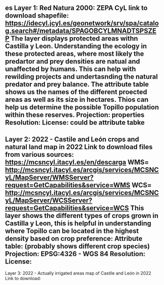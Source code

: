 es Layer 1: Red Natura 2000: ZEPA CyL
link to download shapefile: https://idecyl.jcyl.es/geonetwork/srv/spa/catalog.search#/metadata/SPAGOBCYLMNADTSPSZEP
The layer displays protected areas withn Castilla y Leon. Understanding the ecology in these protected areas, where most likely the predartor and prey densities are natual and unaffected by humans.
This can help with rewilding projects and undertasnding the natural predator and prey balance.
The attribute table shows us the names of the different proected areas as well as its size in hectares. Thios can help us determine the possible Topillo population within these reserves. 
Projection: properties
Resolution:
License: could be attribute tabke
-
Layer 2: 2022 - Castile and León crops and natural land map in 2022
Link to download files from various sources: https://mcsncyl.itacyl.es/en/descarga
WMS= http://mcsncyl.itacyl.es/arcgis/services/MCSNCyL/MapServer/WMSServer?request=GetCapabilities&service=WMS
WCS= http://mcsncyl.itacyl.es/arcgis/services/MCSNCyL/MapServer/WCSServer?request=GetCapabilities&service=WCS
This layer shows the different types of crops grown in Castilla y Leon, this is helpful in understanding where Topillo can be located in the highest density based on crop preference:
Attribute table: (probably shows different crop species)
Projection: EPSG:4326 - WGS 84
Resolution:
License:
- 
Layer 3: 2022 - Actually irrigated areas map of Castile and León in 2022
Link to download: 
